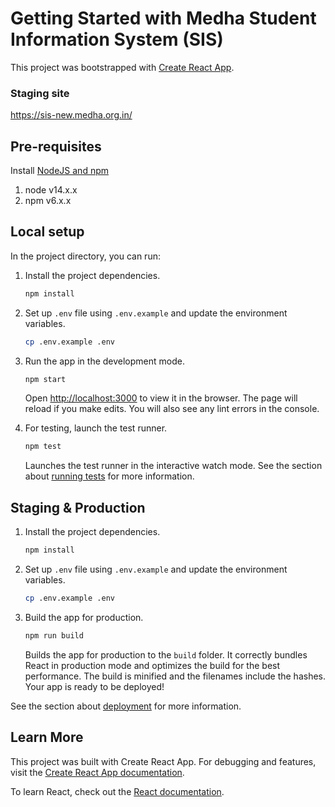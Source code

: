 # Getting Started with Medha Student Information System (SIS)
This project was bootstrapped with [Create React App](https://github.com/facebook/create-react-app).

### Staging site
https://sis-new.medha.org.in/

## Pre-requisites
Install [NodeJS and npm](https://docs.npmjs.com/downloading-and-installing-node-js-and-npm)
1. node v14.x.x
2. npm v6.x.x

## Local setup
In the project directory, you can run:

1. Install the project dependencies.
    ```sh
    npm install
    ```

2. Set up `.env` file using `.env.example` and update the environment variables.
    ```sh
    cp .env.example .env
    ```

3. Run the app in the development mode.
    ```sh
    npm start
    ```
    Open [http://localhost:3000](http://localhost:3000) to view it in the browser. The page will reload if you make edits. You will also see any lint errors in the console.

4. For testing, launch the test runner.
    ```sh
    npm test
    ```
    Launches the test runner in the interactive watch mode. See the section about [running tests](https://facebook.github.io/create-react-app/docs/running-tests) for more information.


## Staging & Production
1. Install the project dependencies.
    ```sh
    npm install
    ```

2. Set up `.env` file using `.env.example` and update the environment variables.
    ```sh
    cp .env.example .env
    ```

3. Build the app for production.
    ```sh
    npm run build
    ```
    Builds the app for production to the `build` folder. It correctly bundles React in production mode and optimizes the build for the best performance. The build is minified and the filenames include the hashes. Your app is ready to be deployed!

See the section about [deployment](https://facebook.github.io/create-react-app/docs/deployment) for more information.


## Learn More
This project was built with Create React App. For debugging and features, visit the [Create React App documentation](https://facebook.github.io/create-react-app/docs/getting-started).

To learn React, check out the [React documentation](https://reactjs.org/).
